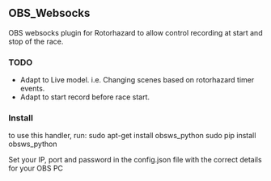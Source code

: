 ## OBS_Websocks
 OBS websocks plugin for Rotorhazard to allow control recording at start and stop of the race.

### TODO
  * Adapt to Live model. i.e. Changing scenes based on rotorhazard timer events.
  * Adapt to start record before race start.

 ### Install

 to use this handler, run:
    sudo apt-get install obsws_python
    sudo pip install obsws_python

Set your IP, port and password in the config.json file with the correct details for your OBS PC
